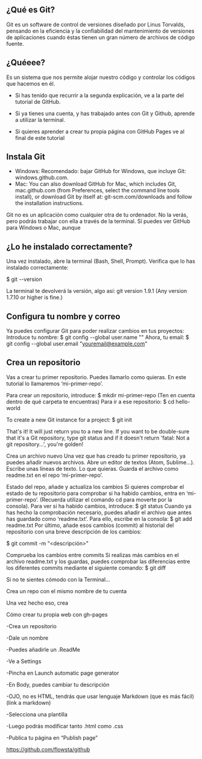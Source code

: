 ## ¿Qué es Git?

Git es un software de control de versiones diseñado por Linus Torvalds, pensando en la eficiencia y la confiabilidad del mantenimiento de versiones de aplicaciones cuando éstas tienen un gran número de archivos de código fuente.

## ¿Quéeee?

Es un sistema que nos permite alojar nuestro código y controlar los códigos que hacemos en él.

- Si has tenido que recurrir a la segunda explicación, ve a la parte del tutorial de GitHub.

- Si ya tienes una cuenta, y has trabajado antes con Git y Github, aprende a utilizar la terminal.

- Si quieres aprender a crear tu propia página con GitHub Pages ve al final de este tutorial

## Instala Git

- Windows: Recomendado: bajar GitHub for Windows, que incluye Git: windows.github.com. 
- Mac: You can also download GitHub for Mac, which includes Git, mac.github.com (from Preferences, select the command line tools install), or
download Git by itself at: git-scm.com/downloads and follow the installation instructions.

Git no es un aplicación como cualquier otra de tu ordenador. No la verás, pero podrás trabajar con ella a través de la terminal. Sí puedes ver GitHub para Windows o Mac, aunque


## ¿Lo he instalado correctamente?

Una vez instalado, abre la terminal (Bash, Shell, Prompt). Verifica que lo has instalado correctamente:

$ git --version

La terminal te devolverá la versión, algo así:
git version 1.9.1
(Any version 1.7.10 or higher is fine.)

## Configura tu nombre y correo

Ya puedes configurar Git para poder realizar cambios en tus proyectos:
Introduce tu nombre:
$ git config --global user.name "<Your Name>"
Ahora, tu email:
$ git config --global user.email "<youremail@example.com>"

## Crea un repositorio

Vas a crear tu primer repositorio. Puedes llamarlo como quieras. En este tutorial lo llamaremos ‘mi-primer-repo’.

Para crear un repositorio, introduce:
	$ mkdir mi-primer-repo
(Ten en cuenta dentro de qué carpeta te encuentras)
Para ir a ese repositorio:
$ cd hello-world

To create a new Git instance for a project:
$ git init

That's it! It will just return you to a new line. If you want to be double-sure that it's a Git repository, type git status and if it doesn't return 'fatal: Not a git repository...', you're golden!

Crea un archivo nuevo
Una vez que has creado tu primer repositorio, ya puedes añadir nuevos archivos.
Abre un editor de textos (Atom, Sublime…). Escribe unas líneas de texto. Lo que quieras. Guarda el archivo como readme.txt en el repo ‘mi-primer-repo’.

Estado del repo, añade y actualiza los cambios
Si quieres comprobar el estado de tu repositorio para comprobar si ha habido cambios, entra en ‘mi-primer-repo’. (Recuerda utilizar el comando cd para moverte por la consola). Para ver si ha habido cambios, introduce:
$ git status
Cuando ya has hecho la comprobación necesario, puedes añadir el archivo que antes has guardado como ‘readme.txt’. Para ello, escribe en la consola:
$ git add readme.txt
Por último, añade esos cambios (commit) al historial del repositorio con una breve descripción de los cambios:

$ git commit -m "<descripción>"

Comprueba los cambios entre commits
Si realizas más cambios en el archivo readme.txt y los guardas, puedes comprobar las diferencias entre los diferentes commits mediante el siguiente comando:
$ git diff










Si no te sientes cómodo con la Terminal…

Crea un repo con el mismo nombre de tu cuenta

Una  vez hecho eso, crea 



Cómo crear tu propia web con gh-pages


-Crea un repositorio

-Dale un nombre

-Puedes añadirle un .ReadMe

-Ve a Settings

-Pincha en Launch automatic page generator

-En Body, puedes cambiar tu descripción

-OJO, no es HTML, tendrás que usar lenguaje Markdown (que es más fácil)
(link a markdown)

-Selecciona una plantilla

-Luego podrás modificar tanto .html como .css

-Publica tu página en “Publish page”



https://github.com/flowsta/github

